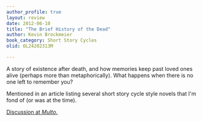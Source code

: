 ```yaml
---
author_profile: true
layout: review
date: 2012-06-10
title: "The Brief History of the Dead"
author: Kevin Brockmeier
book_category: Short Story Cycles
olid: OL24202313M

---
```

A story of existence after death, and how memories keep past loved ones alive (perhaps more than metaphorically). What happens when there is no one left to remember you? 

Mentioned in an article listing several short story cycle style novels that I'm fond of (or was at the time).

[Discussion at *Multo*.](https://multoghost.wordpress.com/2012/06/10/stories-for-the-short-attention-span/)